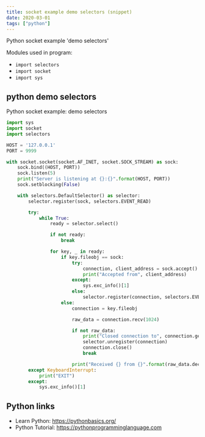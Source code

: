 ```yaml
---
title: socket example demo selectors (snippet)
date: 2020-03-01
tags: ["python"]
---
```

Python socket example 'demo selectors'


Modules used in program: 
* `import selectors`
* `import socket`
* `import sys`

## python demo selectors

Python socket example: demo selectors

```python
import sys
import socket
import selectors

HOST = '127.0.0.1'
PORT = 9999

with socket.socket(socket.AF_INET, socket.SOCK_STREAM) as sock:
    sock.bind((HOST, PORT))
    sock.listen(5)
    print("Server is listening at {}:{}".format(HOST, PORT))
    sock.setblocking(False)

    with selectors.DefaultSelector() as selector:
        selector.register(sock, selectors.EVENT_READ)

        try:
            while True:
                ready = selector.select()

                if not ready:
                    break

                for key, _ in ready:
                    if key.fileobj == sock:
                        try:
                            connection, client_address = sock.accept()
                            print("Accepted from", client_address)
                        except:
                            sys.exc_info()[1]
                        else:
                            selector.register(connection, selectors.EVENT_READ)
                    else:
                        connection = key.fileobj

                        raw_data = connection.recv(1024)

                        if not raw_data:
                            print("Closed connection to", connection.getpeername())
                            selector.unregister(connection)
                            connection.close()
                            break

                        print("Received {} from {}".format(raw_data.decode(), connection.getpeername()))
        except KeyboardInterrupt:
            print("EXIT")
        except:
            sys.exc_info()[1]

```

## Python links

- Learn Python: https://pythonbasics.org/
- Python Tutorial: https://pythonprogramminglanguage.com
